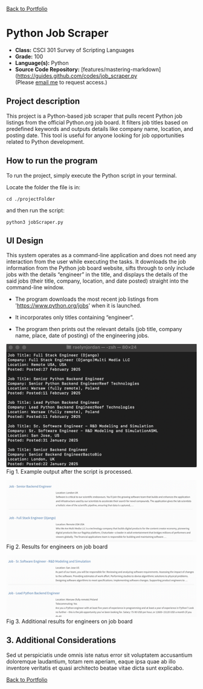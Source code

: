 [Back to Portfolio](./)

Python Job Scraper
===============

-   **Class:** CSCI 301 Survey of Scripting Languages
-   **Grade:** 100
-   **Language(s):** Python
-   **Source Code Repository:** [features/mastering-markdown](https://guides.github.com/codes/job_scraper.py  
    (Please [email me](mailto:rsdixon@csustudent.net?subject=GitHub%20Access) to request access.)

## Project description


This project is a Python-based job scraper that pulls recent Python job listings from the official Python.org job board. It filters job titles based on predefined keywords and outputs details like company name, location, and posting date. This tool is useful for anyone looking for job opportunities related to Python development.

## How to run the program

To run the project, simply execute the Python script in your terminal.

Locate the folder the file is in:
``` 
cd ./projectFolder
```

and then run the script:
``` 
python3 jobScraper.py
```

## UI Design

This system operates as a command-line application and does not need any interaction from the user while executing the tasks. It downloads the job information from the Python job board website, sifts through to only include jobs with the details “engineer” in the title, and displays the details of the said jobs (their title, company, location, and date posted) straight into the command-line window.

- The program downloads the most recent job listings from 'https://www.python.org/jobs' when it is launched.

- It incorporates only titles containing “engineer”.

- The program then prints out the relevant details (job title, company name, place, date of posting) of the engineering jobs.



![screenshot](images/project1results.png)  
Fig 1. Example output after the script is processed.

![screenshot](images/jobPostings.png)  
Fig 2. Results for engineers on job board

![screenshot](images/jobPostings2.png)  
Fig 3. Additional results for engineers on job board

## 3. Additional Considerations

Sed ut perspiciatis unde omnis iste natus error sit voluptatem accusantium doloremque laudantium, totam rem aperiam, eaque ipsa quae ab illo inventore veritatis et quasi architecto beatae vitae dicta sunt explicabo. 


[Back to Portfolio](./)
